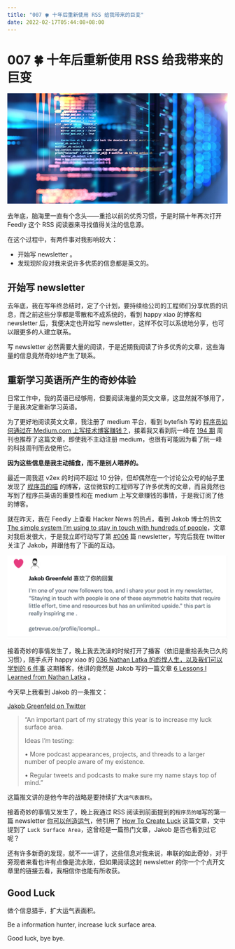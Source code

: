 ```yaml
---
title: "007 🍀 十年后重新使用 RSS 给我带来的巨变"
date: 2022-02-17T05:44:08+08:00
---
```


# 007 🍀 十年后重新使用 RSS 给我带来的巨变

![hunter](./007/hunter.jpeg)

去年底，脑海里一直有个念头——重拾以前的优秀习惯，于是时隔十年再次打开 Feedly 这个 RSS 阅读器来寻找值得关注的信息源。

在这个过程中，有两件事对我影响较大：

- 开始写 newsletter 。
- 发现现阶段对我来说许多优质的信息都是英文的。

## 开始写 newsletter

去年底，我在写年终总结时，定了个计划，要持续给公司的工程师们分享优质的讯息，而之前这些分享都是零散和不成系统的，看到 happy xiao 的博客和 newsletter 后，我便决定也开始写 newsletter，这样不仅可以系统地分享，也可以跟更多的人建立联系。

写 newsletter 必然需要大量的阅读，于是近期我阅读了许多优秀的文章，这些海量的信息竟然奇妙地产生了联系。

## 重新学习英语所产生的奇妙体验

日常工作中，我的英语已经够用，但要阅读海量的英文文章，这显然就不够用了，于是我决定重新学习英语。

为了更好地阅读英文文章，我注册了 medium 平台，看到 bytefish 写的 [程序员如何通过在 Medium.com 上写技术博客赚钱？](https://medium.com/%E5%86%99%E4%BD%9C%E4%B9%8B%E8%B7%AF/%E7%A8%8B%E5%BA%8F%E5%91%98%E5%A6%82%E4%BD%95%E5%9C%A8medium-com%E4%B8%8A%E9%80%9A%E8%BF%87%E5%86%99%E6%8A%80%E6%9C%AF%E5%8D%9A%E5%AE%A2%E8%B5%9A%E9%92%B1-6d47d82b03dd)，接着我又看到阮一峰在 [194 期](http://www.ruanyifeng.com/blog/2022/02/weekly-issue-194.html) 周刊也推荐了这篇文章，即使我不主动注册 medium，也很有可能因为看了阮一峰的科技周刊而去使用它。

**因为这些信息是我主动捕食，而不是别人喂养的。**

最近一周我逛 v2ex 的时间不超过 10 分钟，但却偶然在一个讨论公众号的帖子里发现了 [程序员的喵](https://catcoding.me/) 的博客，这位微软的工程师写了许多优秀的文章，而且竟然也写到了程序员英语的重要性和在 medium 上写文章赚钱的事情，于是我订阅了他的博客。

就在昨天，我在 Feedly 上查看 Hacker News 的热点，看到 Jakob 博士的热文 [The simple system I’m using to stay in touch with hundreds of people](https://jakobgreenfeld.com/stay-in-touch)，文章对我启发很大，于是我立即行动写了第 [#006](006.md) 篇 newsletter，写完后我在 twitter 关注了 Jakob，并跟他有了下面的互动。

![jakob](./007/jakob.png)

接着奇妙的事情发生了，晚上我去洗澡的时候打开了播客（依旧是重拾丢失已久的习惯），随手点开 happy xiao 的 [036 Nathan Latka 的彪悍人生，以及我们可以学到的 6 件事](https://happyxiao.com/yrgs036/) 这期播客，他讲的竟然是 Jakob 写的一篇文章 [6 Lessons I Learned from Nathan Latka](https://jakobgreenfeld.com/latka) 。

今天早上我看到 Jakob 的一条推文：

[Jakob Greenfeld on Twitter](https://twitter.com/jakobgreenfeld/status/1493978581361254402)

> “An important part of my strategy this year is to increase my luck surface area.
>
> Ideas I’m testing:
>
> • More podcast appearances, projects, and threads to a larger number of people aware of my existence.
>
> • Regular tweets and podcasts to make sure my name stays top of mind.”

这篇推文讲的是他今年的战略是要持续扩大`运气表面积`。

接着奇妙的事情又发生了，晚上我通过 RSS 阅读到前面提到的`程序员的喵`写的第一篇 newsletter [你可以创造运气](https://catcoding.me/p/weekly-1/)，他引用了 [How To Create Luck](https://www.swyx.io/create-luck/) 这篇文章，文中提到了 `Luck Surface Area`，这曾经是一篇热门文章，Jakob 是否也看到过它呢？

还有许多新奇的发现，就不一一讲了，这些信息对我来说，串联的如此奇妙，对于旁观者来看也许有点像是流水账，但如果阅读这封 newsletter 的你一个个点开文章里的链接去看，我相信你也能有所收获。

## Good Luck

做个信息猎手，扩大运气表面积。

Be a information hunter, increase luck surface area.

Good luck, bye bye.
